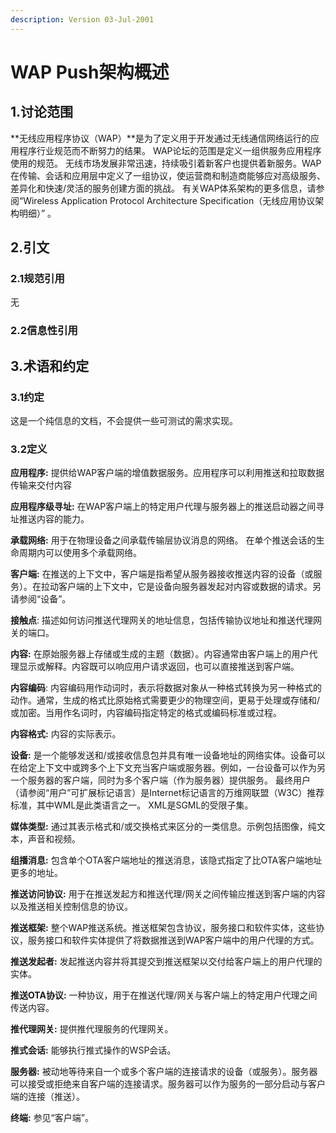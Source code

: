 ```yaml
---
description: Version 03-Jul-2001
---
```


# WAP Push架构概述

## 1.讨论范围

**无线应用程序协议（WAP）**是为了定义用于开发通过无线通信网络运行的应用程序行业规范而不断努力的结果。 WAP论坛的范围是定义一组供服务应用程序使用的规范。 无线市场发展非常迅速，持续吸引着新客户也提供着新服务。WAP在传输、会话和应用层中定义了一组协议，使运营商和制造商能够应对高级服务、差异化和快速/灵活的服务创建方面的挑战。 有关WAP体系架构的更多信息，请参阅“Wireless Application Protocol Architecture Specification（无线应用协议架构明细）” 。

## 2.引文

### 2.1规范引用

无

### 2.2信息性引用



## 3.术语和约定

### 3.1约定

这是一个纯信息的文档，不会提供一些可测试的需求实现。

### 3.2定义

**应用程序:** 提供给WAP客户端的增值数据服务。应用程序可以利用推送和拉取数据传输来交付内容

**应用程序级寻址:** 在WAP客户端上的特定用户代理与服务器上的推送启动器之间寻址推送内容的能力。

**承载网络:** 用于在物理设备之间承载传输层协议消息的网络。 在单个推送会话的生命周期内可以使用多个承载网络。

**客户端:** 在推送的上下文中，客户端是指希望从服务器接收推送内容的设备（或服务）。在拉动客户端的上下文中，它是设备向服务器发起对内容或数据的请求。另请参阅“设备”。

 **接触点**: 描述如何访问推送代理网关的地址信息，包括传输协议地址和推送代理网关的端口。 

**内容:** 在原始服务器上存储或生成的主题（数据）。内容通常由客户端上的用户代理显示或解释。内容既可以响应用户请求返回，也可以直接推送到客户端。

 **内容编码**: 内容编码用作动词时，表示将数据对象从一种格式转换为另一种格式的动作。通常，生成的格式比原始格式需要更少的物理空间，更易于处理或存储和/或加密。当用作名词时，内容编码指定特定的格式或编码标准或过程。 

**内容格式:** 内容的实际表示。 

**设备:** 是一个能够发送和/或接收信息包并具有唯一设备地址的网络实体。设备可以在给定上下文中或跨多个上下文充当客户端或服务器。例如，一台设备可以作为另一个服务器的客户端，同时为多个客户端（作为服务器）提供服务。 最终用户（请参阅“用户”可扩展标记语言）是Internet标记语言的万维网联盟（W3C）推荐标准，其中WML是此类语言之一。 XML是SGML的受限子集。 

**媒体类型:** 通过其表示格式和/或交换格式来区分的一类信息。示例包括图像，纯文本，声音和视频。 

**组播消息:** 包含单个OTA客户端地址的推送消息，该隐式指定了比OTA客户端地址更多的地址。 

**推送访问协议:** 用于在推送发起方和推送代理/网关之间传输应推送到客户端的内容以及推送相关控制信息的协议。 

**推送框架:** 整个WAP推送系统。推送框架包含协议，服务接口和软件实体，这些协议，服务接口和软件实体提供了将数据推送到WAP客户端中的用户代理的方式。 

**推送发起者:** 发起推送内容并将其提交到推送框架以交付给客户端上的用户代理的实体。 

**推送OTA协议:** 一种协议，用于在推送代理/网关与客户端上的特定用户代理之间传送内容。

 **推代理网关:** 提供推代理服务的代理网关。 

**推式会话:** 能够执行推式操作的WSP会话。 

**服务器:** 被动地等待来自一个或多个客户端的连接请求的设备（或服务）。服务器可以接受或拒绝来自客户端的连接请求。服务器可以作为服务的一部分启动与客户端的连接（推送）。

 **终端:** 参见“客户端”。



